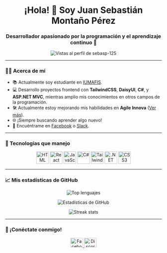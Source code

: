 <h1 align="center">¡Hola! 👋 Soy Juan Sebastián Montaño Pérez</h1>
<h3 align="center">Desarrollador apasionado por la programación y el aprendizaje continuo 🚀</h3>

<p align="center">
  <img src="https://komarev.com/ghpvc/?username=sebasp-125&label=Vistas+al+perfil&color=0e75b6&style=flat-square" alt="Vistas al perfil de sebasp-125" />
</p>

---

### 🧑‍🎓 Acerca de mí
- 📚 Actualmente soy estudiante en [IUMAFIS](https://iumafis.edu.co/).  
- 💻 Desarrollo proyectos frontend con **TailwindCSS**, **DaisyUI**, **C#**, y **ASP.NET MVC**, mientras amplio mis conocimientos en otros campos de la programación.  
- 🛠️ Actualmente estoy mejorando mis habilidades en **Agile Innova** ([Ver más](https://www.agileinnova.org/)).  
- 🌐 ¡Siempre buscando aprender algo nuevo!  
- 📲 Encuéntrame en [Facebook](https://www.facebook.com/SebasTryan?mibextid=ZbWKwL) o [Slack](https://slack.com/).

---

### 🌟 Tecnologías que manejo

<p align="center">
  <img src="https://cdn.worldvectorlogo.com/logos/html-1.svg" alt="HTML" height="40" width="40" />
  <img src="https://w7.pngwing.com/pngs/452/495/png-transparent-react-javascript-angularjs-ionic-github-text-logo-symmetry-thumbnail.png" alt="React" height="40" width="40" />
  <img src="https://upload.wikimedia.org/wikipedia/commons/thumb/9/99/Unofficial_JavaScript_logo_2.svg/1200px-Unofficial_JavaScript_logo_2.svg.png" alt="JavaScript" height="40" width="40" />
  <img src="https://upload.wikimedia.org/wikipedia/commons/thumb/0/0d/C_Sharp_wordmark.svg/1200px-C_Sharp_wordmark.svg.png" alt="C#" height="40" width="40" />
  <img src="https://w7.pngwing.com/pngs/106/519/png-transparent-tailwind-css-hd-logo.png" alt="TailwindCSS" height="40" width="40" />
  <img src="https://upload.wikimedia.org/wikipedia/commons/e/ee/.NET_Core_Logo.svg" alt=".NET Core" height="40" width="40" />
  <img src="https://w7.pngwing.com/pngs/804/171/png-transparent-web-development-cascading-style-sheets-css3-html-world-wide-web-blue-angle-web-design.png" alt="CSS3" height="40" width="40" />
</p>

---

### 📈 Mis estadísticas de GitHub
<p align="center">
  <img src="https://github-readme-stats.vercel.app/api/top-langs?username=sebasp-125&show_icons=true&locale=es&layout=compact" alt="Top lenguajes" />
</p>
<p align="center">
  <img src="https://github-readme-stats.vercel.app/api?username=sebasp-125&show_icons=true&locale=es" alt="Estadísticas de GitHub" />
</p>
<p align="center">
  <img src="https://github-readme-streak-stats.herokuapp.com/?user=sebasp-125&locale=es" alt="Streak stats" />
</p>

---

### 🔗 ¡Conéctate conmigo!
<p align="center">
  <a href="https://www.facebook.com/sebastryan?mibextid=zbwkwl" target="_blank">
    <img src="https://raw.githubusercontent.com/rahuldkjain/github-profile-readme-generator/master/src/images/icons/Social/facebook.svg" alt="Facebook" height="30" width="40" />
  </a>
  <a href="https://discord.gg/sebastiann7565" target="_blank">
    <img src="https://raw.githubusercontent.com/rahuldkjain/github-profile-readme-generator/master/src/images/icons/Social/discord.svg" alt="Discord" height="30" width="40" />
  </a>
</p>
